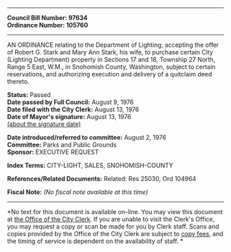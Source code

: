 * * * * *  
  
**Council Bill Number: [](#h0)[](#h2)97634**   
**Ordinance Number: 105760**  
  
* * * * *  
  
AN ORDINANCE relating to the Department of Lighting; accepting the offer of Robert G. Stark and Mary Ann Stark, his wife, to purchase certain City (Lighting Department) property in Sections 17 and 18, Township 27 North, Range 5 East, W.M., in Snohomish County, Washington, subject to certain reservations, and authorizing execution and delivery of a quitclaim deed thereto.  
  
**Status:** Passed   
**Date passed by Full Council:** August 9, 1976   
**Date filed with the City Clerk:** August 13, 1976   
**Date of Mayor's signature:** August 13, 1976   
[(about the signature date)](/~public/approvaldate.htm)   
  
  
**Date introduced/referred to committee:** August 2, 1976   
**Committee:** Parks and Public Grounds   
**Sponsor:** EXECUTIVE REQUEST   
  
**Index Terms:** CITY-LIGHT, SALES, SNOHOMISH-COUNTY  
  
**References/Related Documents:** Related: Res 25030, Ord 104964  
  
**Fiscal Note:** *(No fiscal note available at this time)*  
  
* * * * *  
  
*No text for this document is available on-line. You may view this document at [the Office of the City Clerk](http://www.seattle.gov/leg/clerk/contactUs.htm). If you are unable to visit the Clerk's Office, you may request a copy or scan be made for you by Clerk staff. Scans and copies provided by the Office of the City Clerk are subject to [copy fees](http://clerk.seattle.gov/~public/clerkfees.htm), and the timing of service is dependent on the availability of staff. *  
  
  
